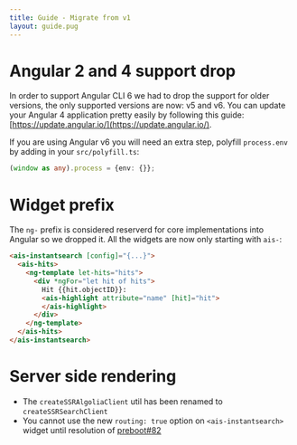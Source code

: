 ```yaml
---
title: Guide - Migrate from v1
layout: guide.pug
---
```


# Angular 2 and 4 support drop

In order to support Angular CLI 6 we had to drop the support for older versions, the only supported versions are now: v5 and v6.
You can update your Angular 4 application pretty easily by following this guide: [https://update.angular.io/](https://update.angular.io/).

If you are using Angular v6 you will need an extra step, polyfill `process.env` by adding in your `src/polyfill.ts`:

```ts
(window as any).process = {env: {}};
```

# Widget prefix

The `ng-` prefix is considered reserverd for core implementations into Angular so we dropped it.
All the widgets are now only starting with `ais-`:

```html
<ais-instantsearch [config]="{...}">
  <ais-hits>
    <ng-template let-hits="hits">
      <div *ngFor="let hit of hits">
        Hit {{hit.objectID}}:
        <ais-highlight attribute="name" [hit]="hit">
        </ais-highlight>
      </div>
    </ng-template>
  </ais-hits>
</ais-instantsearch>
```

# Server side rendering

* The `createSSRAlgoliaClient` util has been renamed to `createSSRSearchClient`
* You cannot use the new `routing: true` option on `<ais-instantsearch>` widget until resolution of [preboot#82](https://github.com/angular/preboot/issues/82)
